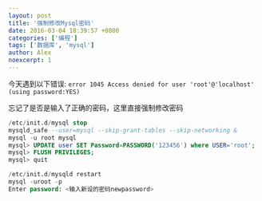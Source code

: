 ```yaml
---
layout: post
title: '强制修改Mysql密码'
date: 2016-03-04 18:39:57 +0800
categories: ['编程']
tags: ['数据库', 'mysql']
author: Alex
noexcerpt: 1
---
```


今天遇到以下错误:
`error 1045 Access denied for user 'root'@'localhost' (using password:YES)`

忘记了是否是输入了正确的密码，这里直接强制修改密码

```sql
/etc/init.d/mysql stop
mysqld_safe --user=mysql --skip-grant-tables --skip-networking &
mysql -u root mysql
mysql> UPDATE user SET Password=PASSWORD('123456') where USER='root';
mysql> FLUSH PRIVILEGES;
mysql> quit

/etc/init.d/mysqld restart
mysql -uroot -p
Enter password: <输入新设的密码newpassword>
```
